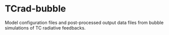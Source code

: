 # TCrad-bubble
Model configuration files and post-processed output data files from bubble simulations of TC radiative feedbacks.
